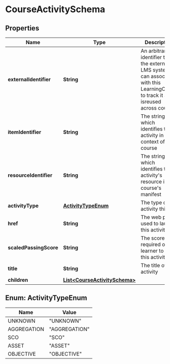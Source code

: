
# CourseActivitySchema

## Properties
Name | Type | Description | Notes
------------ | ------------- | ------------- | -------------
**externalIdentifier** | **String** | An arbitrary identifier that the external LMS system can associate with this LearningObject to track it as it isreused across courses  |  [optional]
**itemIdentifier** | **String** | The string which identifies this activity in the context of its course |  [optional]
**resourceIdentifier** | **String** | The string which identifies this activity&#39;s resource in a course&#39;s manifest |  [optional]
**activityType** | [**ActivityTypeEnum**](#ActivityTypeEnum) | The type of activity this is |  [optional]
**href** | **String** | The web path used to launch this activity |  [optional]
**scaledPassingScore** | **String** | The score required of a learner to pass this activity |  [optional]
**title** | **String** | The title of the activity |  [optional]
**children** | [**List&lt;CourseActivitySchema&gt;**](CourseActivitySchema.md) |  |  [optional]


<a name="ActivityTypeEnum"></a>
## Enum: ActivityTypeEnum
Name | Value
---- | -----
UNKNOWN | &quot;UNKNOWN&quot;
AGGREGATION | &quot;AGGREGATION&quot;
SCO | &quot;SCO&quot;
ASSET | &quot;ASSET&quot;
OBJECTIVE | &quot;OBJECTIVE&quot;



